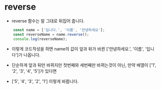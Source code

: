 # reverse

- reverse 함수는 말 그대로 뒤집어 줍니다.

``` js
    const name = ['입니다.', '이름', '안녕하세요'];
    const reverseName = name.reverse();
    console.log(reverseName);
```

- 이렇게 코드작성을 하면 name의 값이 앞과 뒤가 바뀐 ['안녕하세요.', '이름', '입니다']가 나옵니다.

- 단순하게 앞과 뒤만 바뀌지만 첫번째와 세번째만 바뀌는것이 아닌, 만약 배열이 ['1', '2', '3', '4', '5']가 있다면

- ['5', '4', '3', '2', '1'] 이렇게 바뀝니다.